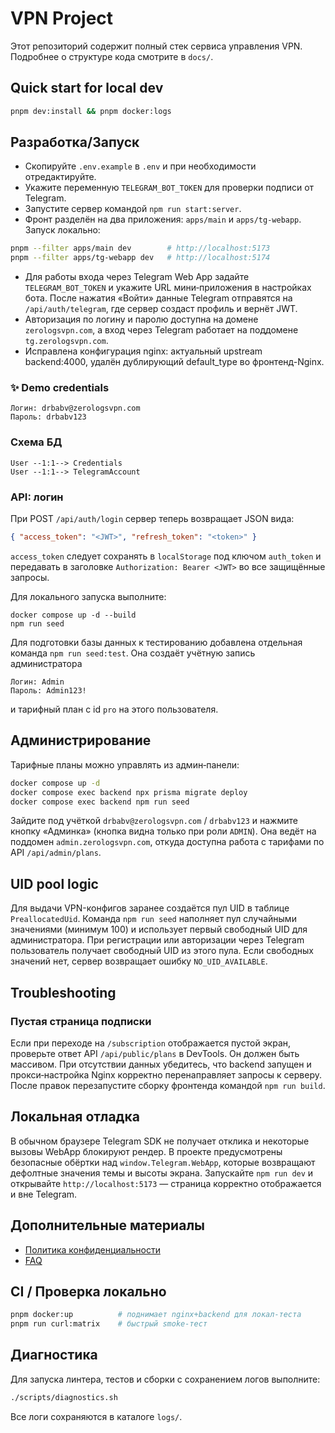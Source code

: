 # VPN Project

Этот репозиторий содержит полный стек сервиса управления VPN. Подробнее о структуре кода смотрите в `docs/`.

## Quick start for local dev

```bash
pnpm dev:install && pnpm docker:logs
```

## Разработка/Запуск
- Скопируйте `.env.example` в `.env` и при необходимости отредактируйте.
- Укажите переменную `TELEGRAM_BOT_TOKEN` для проверки подписи от Telegram.
- Запустите сервер командой `npm run start:server`.
- Фронт разделён на два приложения: `apps/main` и `apps/tg-webapp`.
  Запуск локально:

```bash
pnpm --filter apps/main dev        # http://localhost:5173
pnpm --filter apps/tg-webapp dev   # http://localhost:5174
```

- Для работы входа через Telegram Web App задайте `TELEGRAM_BOT_TOKEN` и
  укажите URL мини‑приложения в настройках бота. После нажатия «Войти» данные
  Telegram отправятся на `/api/auth/telegram`, где сервер создаст профиль и
  вернёт JWT.
- Авторизация по логину и паролю доступна на домене `zerologsvpn.com`, а вход через Telegram работает на поддомене `tg.zerologsvpn.com`.
- Исправлена конфигурация nginx: актуальный upstream backend:4000, удалён дублирующий default_type во фронтенд-Nginx.

### ✨ Demo credentials

```
Логин: drbabv@zerologsvpn.com
Пароль: drbabv123
```

### Схема БД

```
User --1:1--> Credentials
User --1:1--> TelegramAccount
```

### API: логин

При POST `/api/auth/login` сервер теперь возвращает JSON вида:

```json
{ "access_token": "<JWT>", "refresh_token": "<token>" }
```

`access_token` следует сохранять в `localStorage` под ключом `auth_token` и
передавать в заголовке `Authorization: Bearer <JWT>` во все защищённые запросы.

Для локального запуска выполните:

```
docker compose up -d --build
npm run seed
```

Для подготовки базы данных к тестированию добавлена отдельная команда
`npm run seed:test`. Она создаёт учётную запись администратора
```
Логин: Admin
Пароль: Admin123!
```
и тарифный план с id `pro` на этого пользователя.

## Администрирование

Тарифные планы можно управлять из админ‑панели:

```bash
docker compose up -d
docker compose exec backend npx prisma migrate deploy
docker compose exec backend npm run seed
```

Зайдите под учёткой `drbabv@zerologsvpn.com` / `drbabv123` и нажмите кнопку «Админка» (кнопка видна только при роли `ADMIN`). Она ведёт на поддомен `admin.zerologsvpn.com`, откуда доступна работа с тарифами по API `/api/admin/plans`.

## UID pool logic

Для выдачи VPN-конфигов заранее создаётся пул UID в таблице `PreallocatedUid`.
Команда `npm run seed` наполняет пул случайными значениями (минимум 100) и
использует первый свободный UID для администратора. При регистрации или
авторизации через Telegram пользователь получает свободный UID из этого пула.
Если свободных значений нет, сервер возвращает ошибку `NO_UID_AVAILABLE`.

## Troubleshooting

### Пустая страница подписки

Если при переходе на `/subscription` отображается пустой экран,
проверьте ответ API `/api/public/plans` в DevTools. Он должен быть массивом.
При отсутствии данных убедитесь, что backend запущен и прокси‑настройка
Nginx корректно перенаправляет запросы к серверу. После правок перезапустите
сборку фронтенда командой `npm run build`.

## Локальная отладка

В обычном браузере Telegram SDK не получает отклика и некоторые вызовы WebApp
блокируют рендер. В проекте предусмотрены безопасные обёртки над
`window.Telegram.WebApp`, которые возвращают дефолтные значения темы и высоты
экрана. Запускайте `npm run dev` и открывайте `http://localhost:5173` — страница
корректно отображается и вне Telegram.

## Дополнительные материалы
- [Политика конфиденциальности](docs/privacy-policy.md)
- [FAQ](docs/faq.md)

## CI / Проверка локально

```bash
pnpm docker:up          # поднимает nginx+backend для локал-теста
pnpm run curl:matrix    # быстрый smoke-тест
```

## Диагностика

Для запуска линтера, тестов и сборки с сохранением логов выполните:

```bash
./scripts/diagnostics.sh
```

Все логи сохраняются в каталоге `logs/`.

